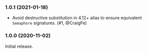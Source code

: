 ### 1.0.1 (2021-01-18)

- Avoid destructive substitution in 4.12+ alias to ensure equivalent
  `Semaphore` signatures. (#1, @CraigFe)

### 1.0.0 (2020-11-02)

Initial release.

